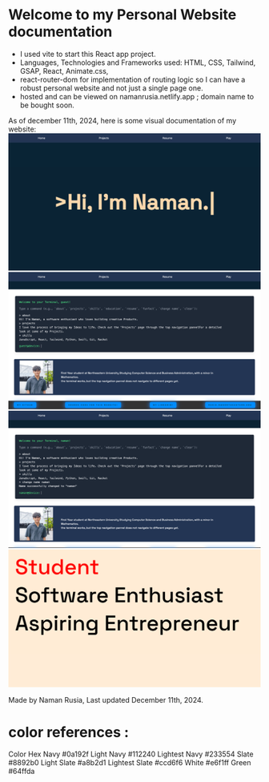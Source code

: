 # Welcome to my Personal Website documentation

- I used vite to start this React app project.
- Languages, Technologies and Frameworks used: HTML, CSS, Tailwind, GSAP, React, Animate.css,
- react-router-dom for implementation of routing logic so I can have a robust personal website and not just a single page one.
- hosted and can be viewed on namanrusia.netlify.app ; domain name to be bought soon.

As of december 11th, 2024, here is some visual documentation of my website:
![alt text](image.png)
![alt text](image-1.png)
![alt text](image-2.png)
![alt text](image-3.png)

Made by Naman Rusia, Last updated December 11th, 2024.

# color references :

Color Hex
Navy #0a192f
Light Navy #112240
Lightest Navy #233554
Slate #8892b0
Light Slate #a8b2d1
Lightest Slate #ccd6f6
White #e6f1ff
Green #64ffda
